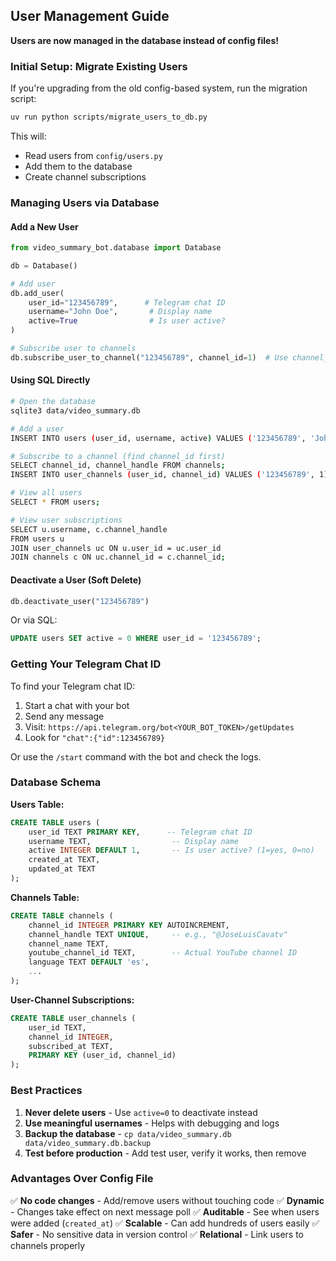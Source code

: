 ## User Management Guide

**Users are now managed in the database instead of config files!**

### Initial Setup: Migrate Existing Users

If you're upgrading from the old config-based system, run the migration script:

```bash
uv run python scripts/migrate_users_to_db.py
```

This will:
- Read users from `config/users.py`
- Add them to the database
- Create channel subscriptions

### Managing Users via Database

#### Add a New User

```python
from video_summary_bot.database import Database

db = Database()

# Add user
db.add_user(
    user_id="123456789",      # Telegram chat ID
    username="John Doe",       # Display name
    active=True                # Is user active?
)

# Subscribe user to channels
db.subscribe_user_to_channel("123456789", channel_id=1)  # Use channel_id from channels table
```

#### Using SQL Directly

```bash
# Open the database
sqlite3 data/video_summary.db

# Add a user
INSERT INTO users (user_id, username, active) VALUES ('123456789', 'John Doe', 1);

# Subscribe to a channel (find channel_id first)
SELECT channel_id, channel_handle FROM channels;
INSERT INTO user_channels (user_id, channel_id) VALUES ('123456789', 1);

# View all users
SELECT * FROM users;

# View user subscriptions
SELECT u.username, c.channel_handle
FROM users u
JOIN user_channels uc ON u.user_id = uc.user_id
JOIN channels c ON uc.channel_id = c.channel_id;
```

#### Deactivate a User (Soft Delete)

```python
db.deactivate_user("123456789")
```

Or via SQL:
```sql
UPDATE users SET active = 0 WHERE user_id = '123456789';
```

### Getting Your Telegram Chat ID

To find your Telegram chat ID:

1. Start a chat with your bot
2. Send any message
3. Visit: `https://api.telegram.org/bot<YOUR_BOT_TOKEN>/getUpdates`
4. Look for `"chat":{"id":123456789}`

Or use the `/start` command with the bot and check the logs.

### Database Schema

**Users Table:**
```sql
CREATE TABLE users (
    user_id TEXT PRIMARY KEY,      -- Telegram chat ID
    username TEXT,                  -- Display name
    active INTEGER DEFAULT 1,       -- Is user active? (1=yes, 0=no)
    created_at TEXT,
    updated_at TEXT
);
```

**Channels Table:**
```sql
CREATE TABLE channels (
    channel_id INTEGER PRIMARY KEY AUTOINCREMENT,
    channel_handle TEXT UNIQUE,     -- e.g., "@JoseLuisCavatv"
    channel_name TEXT,
    youtube_channel_id TEXT,        -- Actual YouTube channel ID
    language TEXT DEFAULT 'es',
    ...
);
```

**User-Channel Subscriptions:**
```sql
CREATE TABLE user_channels (
    user_id TEXT,
    channel_id INTEGER,
    subscribed_at TEXT,
    PRIMARY KEY (user_id, channel_id)
);
```

### Best Practices

1. **Never delete users** - Use `active=0` to deactivate instead
2. **Use meaningful usernames** - Helps with debugging and logs
3. **Backup the database** - `cp data/video_summary.db data/video_summary.db.backup`
4. **Test before production** - Add test user, verify it works, then remove

### Advantages Over Config File

✅ **No code changes** - Add/remove users without touching code
✅ **Dynamic** - Changes take effect on next message poll
✅ **Auditable** - See when users were added (`created_at`)
✅ **Scalable** - Can add hundreds of users easily
✅ **Safer** - No sensitive data in version control
✅ **Relational** - Link users to channels properly
